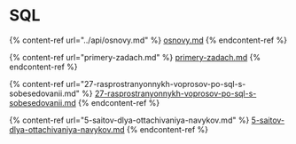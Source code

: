 # SQL

{% content-ref url="../api/osnovy.md" %}
[osnovy.md](../api/osnovy.md)
{% endcontent-ref %}

{% content-ref url="primery-zadach.md" %}
[primery-zadach.md](primery-zadach.md)
{% endcontent-ref %}

{% content-ref url="27-rasprostranyonnykh-voprosov-po-sql-s-sobesedovanii.md" %}
[27-rasprostranyonnykh-voprosov-po-sql-s-sobesedovanii.md](27-rasprostranyonnykh-voprosov-po-sql-s-sobesedovanii.md)
{% endcontent-ref %}

{% content-ref url="5-saitov-dlya-ottachivaniya-navykov.md" %}
[5-saitov-dlya-ottachivaniya-navykov.md](5-saitov-dlya-ottachivaniya-navykov.md)
{% endcontent-ref %}



